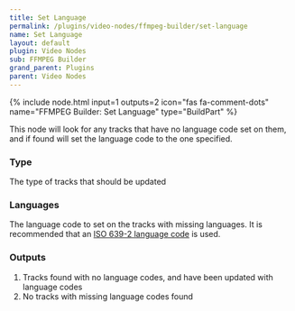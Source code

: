 ```yaml
---
title: Set Language
permalink: /plugins/video-nodes/ffmpeg-builder/set-language
name: Set Language
layout: default
plugin: Video Nodes
sub: FFMPEG Builder
grand_parent: Plugins
parent: Video Nodes
---
```


{% include node.html input=1 outputs=2 icon="fas fa-comment-dots" name="FFMPEG Builder: Set Language" type="BuildPart" %}


This node will look for any tracks that have no language code set on them, and if found will set the language code to the one specified.

### Type
The type of tracks that should be updated

### Languages
The language code to set on the tracks with missing languages.
It is recommended that an [ISO 639-2 language code](https://en.wikipedia.org/wiki/List_of_ISO_639-2_codes) is used.

### Outputs
1. Tracks found with no language codes, and have been updated with language codes
2. No tracks with missing language codes found